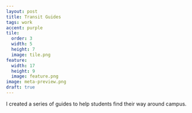 ```yaml
---
layout: post
title: Transit Guides
tags: work
accent: purple
tile:
  order: 3
  width: 5
  height: 7
  image: tile.png
feature:
  width: 17
  height: 9
  image: feature.png
image: meta-preview.png
draft: true
---
```


I created a series of guides to help students find their way around campus.
